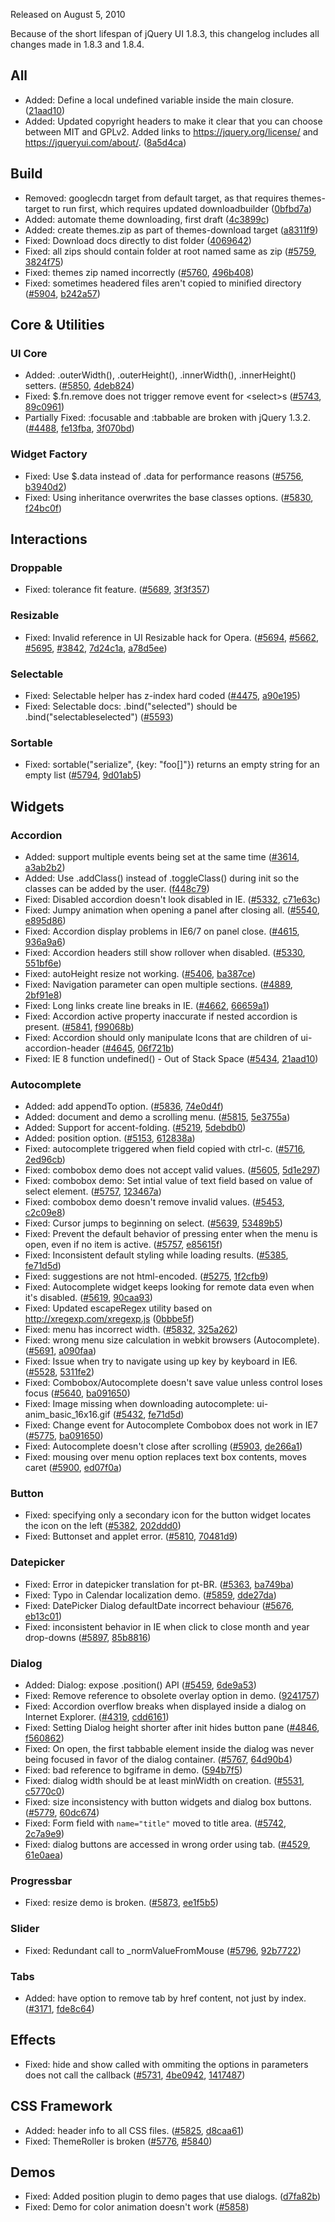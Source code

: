 <script>{
	"title": "jQuery UI 1.8.4 Changelog"
}</script>

Released on August 5, 2010

Because of the short lifespan of jQuery UI 1.8.3, this changelog includes all changes made in 1.8.3 and 1.8.4.

## All

* Added: Define a local undefined variable inside the main closure. ([21aad10](https://github.com/jquery/jquery-ui/commit/21aad10e6aa68610feee69062a1cad750497c83f))
* Added: Updated copyright headers to make it clear that you can choose between MIT and GPLv2. Added links to https://jquery.org/license/ and https://jqueryui.com/about/. ([8a5d4ca](https://github.com/jquery/jquery-ui/commit/8a5d4ca3213e1e80fdbe51243ddaa27c8e618a73))

## Build

* Removed: googlecdn target from default target, as that requires themes-target to run first, which requires updated downloadbuilder ([0bfbd7a](https://github.com/jquery/jquery-ui/commit/0bfbd7afa1a0eb72737a93c0b43d69e2c2d5cb15))
* Added: automate theme downloading, first draft ([4c3899c](https://github.com/jquery/jquery-ui/commit/4c3899cd351ffd5225c266815be65a3936a51c68))
* Added: create themes.zip as part of themes-download target ([a8311f9](https://github.com/jquery/jquery-ui/commit/a8311f955a0cf3fef005955109dcdbfd1a7a08df))
* Fixed: Download docs directly to dist folder ([4069642](https://github.com/jquery/jquery-ui/commit/4069642f21bf2dcc307b5c8bd08158d8052587c5))
* Fixed: all zips should contain folder at root named same as zip ([#5759](https://bugs.jqueryui.com/ticket/5759), [3824f75](https://github.com/jquery/jquery-ui/commit/3824f75c004c983cde7e8c26e7c234a2f77c5913))
* Fixed: themes zip named incorrectly ([#5760](https://bugs.jqueryui.com/ticket/5760), [496b408](https://github.com/jquery/jquery-ui/commit/496b40802b150057da0544382b6a14a78404b0fc))
* Fixed: sometimes headered files aren't copied to minified directory ([#5904](https://bugs.jqueryui.com/ticket/5904), [b242a57](https://github.com/jquery/jquery-ui/commit/b242a577f29a5cfef2cf69a1f3e78f52314b6ab1))

## Core &amp; Utilities

### UI Core

* Added: .outerWidth(), .outerHeight(), .innerWidth(), .innerHeight() setters. ([#5850](https://bugs.jqueryui.com/ticket/5850), [4deb824](https://github.com/jquery/jquery-ui/commit/4deb824699b025d74d6849a73ec47c182df93fa0))
* Fixed: $.fn.remove does not trigger remove event for &lt;select>s ([#5743](https://bugs.jqueryui.com/ticket/5743), [89c0961](https://github.com/jquery/jquery-ui/commit/89c0961c3849db0d804b337f2d438c822074b112))
* Partially Fixed: :focusable and :tabbable are broken with jQuery 1.3.2. ([#4488](https://bugs.jqueryui.com/ticket/4488), [fe13fba](https://github.com/jquery/jquery-ui/commit/fe13fbadd45b59fb67ce6b47c5aea6231596a7c7), [3f070bd](https://github.com/jquery/jquery-ui/commit/3f070bdc62a8d00ca6d8428b1a1fe9e39ff72c65))

### Widget Factory

* Fixed: Use $.data instead of .data for performance reasons ([#5756](https://bugs.jqueryui.com/ticket/5756), [b3940d2](https://github.com/jquery/jquery-ui/commit/b3940d2f78dfcc37792ceb97e5659b78f156794c))
* Fixed: Using inheritance overwrites the base classes options. ([#5830](https://bugs.jqueryui.com/ticket/5830), [f24bc0f](https://github.com/jquery/jquery-ui/commit/f24bc0fb1f63e7f5e38014d7191a4fe69d4179f0))

## Interactions

### Droppable

* Fixed: tolerance fit feature. ([#5689](https://bugs.jqueryui.com/ticket/5689), [3f3f357](https://github.com/jquery/jquery-ui/commit/3f3f3571715d74d67fbf05d10f1815a087b7055b))

### Resizable

* Fixed: Invalid reference in UI Resizable hack for Opera. ([#5694](https://bugs.jqueryui.com/ticket/5694), [#5662](https://bugs.jqueryui.com/ticket/5662), [#5695](https://bugs.jqueryui.com/ticket/5695), [#3842](https://bugs.jqueryui.com/ticket/3842), [7d24c1a](https://github.com/jquery/jquery-ui/commit/7d24c1a57ffcfa461dc48f6024b33e548179c491), [a78d5ee](https://github.com/jquery/jquery-ui/commit/a78d5ee4c8c21b2da2631d51a74779e958793c9d))

### Selectable

* Fixed: Selectable helper has z-index hard coded ([#4475](https://bugs.jqueryui.com/ticket/4475), [a90e195](https://github.com/jquery/jquery-ui/commit/a90e195489915ed8a6d66005adea7844cbabe3e7))
* Fixed: Selectable docs: .bind("selected") should be .bind("selectableselected") ([#5593](https://bugs.jqueryui.com/ticket/5593))

### Sortable

* Fixed: sortable("serialize", {key: "foo[]"}) returns an empty string for an empty list ([#5794](https://bugs.jqueryui.com/ticket/5794), [9d01ab5](https://github.com/jquery/jquery-ui/commit/9d01ab564525f9112c2488ad257637593062b70d))

## Widgets

### Accordion

* Added: support multiple events being set at the same time ([#3614](https://bugs.jqueryui.com/ticket/3614), [a3ab2b2](https://github.com/jquery/jquery-ui/commit/a3ab2b223b8d7494bf860396975868644b3e89cb))
* Added: Use .addClass() instead of .toggleClass() during init so the classes can be added by the user. ([f448c79](https://github.com/jquery/jquery-ui/commit/f448c79c01ef192fd71dce6ac5279e7795a8e417))
* Fixed: Disabled accordion doesn't look disabled in IE. ([#5332](https://bugs.jqueryui.com/ticket/5332), [c71e63c](https://github.com/jquery/jquery-ui/commit/c71e63cb6907e4df994e6dfa2e52d3a2dfc19b2d))
* Fixed: Jumpy animation when opening a panel after closing all. ([#5540](https://bugs.jqueryui.com/ticket/5540), [e895d86](https://github.com/jquery/jquery-ui/commit/e895d860a5b11e90bc97b1aa29e6f5ec5c147bc2))
* Fixed: Accordion display problems in IE6/7 on panel close. ([#4615](https://bugs.jqueryui.com/ticket/4615), [936a9a6](https://github.com/jquery/jquery-ui/commit/936a9a6d9ccd676ee53bf029ee336773ba16697d))
* Fixed: Accordion headers still show rollover when disabled. ([#5330](https://bugs.jqueryui.com/ticket/5330), [551bf6e](https://github.com/jquery/jquery-ui/commit/551bf6e1e7844dc3ea4ca62a3bf0e7cb4c18744b))
* Fixed: autoHeight resize not working. ([#5406](https://bugs.jqueryui.com/ticket/5406), [ba387ce](https://github.com/jquery/jquery-ui/commit/ba387ce1c5ee4b0adce4f490fe1052ec525cb121))
* Fixed: Navigation parameter can open multiple sections. ([#4889](https://bugs.jqueryui.com/ticket/4889), [2bf91e8](https://github.com/jquery/jquery-ui/commit/2bf91e8e28e3936ed56def5648dda479aefa9ad2))
* Fixed: Long links create line breaks in IE. ([#4662](https://bugs.jqueryui.com/ticket/4662), [66659a1](https://github.com/jquery/jquery-ui/commit/66659a12400b45dc490a8089e30a3ad9d2b72a02))
* Fixed: Accordion active property inaccurate if nested accordion is present. ([#5841](https://bugs.jqueryui.com/ticket/5841), [f99068b](https://github.com/jquery/jquery-ui/commit/f99068bb4ff7fc0ceec154ac8e3b63e088246047))
* Fixed: Accordion should only manipulate Icons that are children of ui-accordion-header ([#4645](https://bugs.jqueryui.com/ticket/4645), [06f721b](https://github.com/jquery/jquery-ui/commit/06f721b74f94272baf5da96133e961f5600f5a90))
* Fixed: IE 8 function undefined() - Out of Stack Space ([#5434](https://bugs.jqueryui.com/ticket/5434), [21aad10](https://github.com/jquery/jquery-ui/commit/21aad10e6aa68610feee69062a1cad750497c83f))

### Autocomplete

* Added: add appendTo option. ([#5836](https://bugs.jqueryui.com/ticket/5836), [74e0d4f](https://github.com/jquery/jquery-ui/commit/74e0d4f47301ff854ec741434da1351544a1a55d))
* Added: document and demo a scrolling menu. ([#5815](https://bugs.jqueryui.com/ticket/5815), [5e3755a](https://github.com/jquery/jquery-ui/commit/5e3755af8aa17b2bf742761b6ca40acccb248a04))
* Added: Support for accent-folding. ([#5219](https://bugs.jqueryui.com/ticket/5219), [5debdb0](https://github.com/jquery/jquery-ui/commit/5debdb08d7702e9c04b4efa883c68d350576d710))
* Added: position option. ([#5153](https://bugs.jqueryui.com/ticket/5153), [612838a](https://github.com/jquery/jquery-ui/commit/612838a1518c8cdc80b5bace5d925f89c1e791a3))
* Fixed: autocomplete triggered when field copied with ctrl-c. ([#5716](https://bugs.jqueryui.com/ticket/5716), [2ed96cb](https://github.com/jquery/jquery-ui/commit/2ed96cb0b8fbeaf8c72fb894242862cef81e84b2))
* Fixed: combobox demo does not accept valid values. ([#5605](https://bugs.jqueryui.com/ticket/5605), [5d1e297](https://github.com/jquery/jquery-ui/commit/5d1e29764024128e9cc71a19589cfe11e6241242))
* Fixed: combobox demo: Set intial value of text field based on value of select element. ([#5757](https://bugs.jqueryui.com/ticket/5757), [123467a](https://github.com/jquery/jquery-ui/commit/123467af8efc8541e333979a59ca9db36fec9cda))
* Fixed: combobox demo doesn't remove invalid values. ([#5453](https://bugs.jqueryui.com/ticket/5453), [c2c09e8](https://github.com/jquery/jquery-ui/commit/c2c09e89538ce071efba7ca1e923b5627c236f8c))
* Fixed: Cursor jumps to beginning on select. ([#5639](https://bugs.jqueryui.com/ticket/5639), [53489b5](https://github.com/jquery/jquery-ui/commit/53489b502dc51edb7707de80ead77549bd529e3a))
* Fixed: Prevent the default behavior of pressing enter when the menu is open, even if no item is active. ([#5757](https://bugs.jqueryui.com/ticket/5757), [e85615f](https://github.com/jquery/jquery-ui/commit/e85615fc6b1d636f4bcea3abd3a6091f937858b8))
* Fixed: Inconsistent default styling while loading results. ([#5385](https://bugs.jqueryui.com/ticket/5385), [fe71d5d](https://github.com/jquery/jquery-ui/commit/fe71d5d0a05b1e45055da8fdd39085999e5b43b3))
* Fixed: suggestions are not html-encoded. ([#5275](https://bugs.jqueryui.com/ticket/5275), [1f2cfb9](https://github.com/jquery/jquery-ui/commit/1f2cfb942f8ac5549b1fe3172501e3486415530e))
* Fixed: Autocomplete widget keeps looking for remote data even when it's disabled. ([#5619](https://bugs.jqueryui.com/ticket/5619), [90caa93](https://github.com/jquery/jquery-ui/commit/90caa93a9b4b9b894b055cfb8dae0661ac7788b0))
* Fixed: Updated escapeRegex utility based on http://xregexp.com/xregexp.js ([0bbbe5f](https://github.com/jquery/jquery-ui/commit/0bbbe5f5b1ca98dd4713064c08e908dc7b2a5ede))
* Fixed: menu has incorrect width. ([#5832](https://bugs.jqueryui.com/ticket/5832), [325a262](https://github.com/jquery/jquery-ui/commit/325a262b14aa41be9bda584d770eedbde47297b6))
* Fixed: wrong menu size calculation in webkit browsers (Autocomplete). ([#5691](https://bugs.jqueryui.com/ticket/5691), [a090faa](https://github.com/jquery/jquery-ui/commit/a090faa833cf5b40105bb4aa74bca7ac39366fe9))
* Fixed: Issue when try to navigate using up key by keyboard in IE6. ([#5528](https://bugs.jqueryui.com/ticket/5528), [5311fe2](https://github.com/jquery/jquery-ui/commit/5311fe22f327d275f6f8d885da1ce6bbc2c4a681))
* Fixed: Combobox/Autocomplete doesn't save value unless control loses focus ([#5640](https://bugs.jqueryui.com/ticket/5640), [ba091650](https://github.com/jquery/jquery-ui/commit/ba091650ffdd2e359624413a90079e1369048142))
* Fixed: Image missing when downloading autocomplete: ui-anim_basic_16x16.gif ([#5432](https://bugs.jqueryui.com/ticket/5432), [fe71d5d](https://github.com/jquery/jquery-ui/commit/fe71d5d0a05b1e45055da8fdd39085999e5b43b3))
* Fixed: Change event for Autocomplete Combobox does not work in IE7 ([#5775](https://bugs.jqueryui.com/ticket/5775), [ba091650](https://github.com/jquery/jquery-ui/commit/ba091650ffdd2e359624413a90079e1369048142))
* Fixed: Autocomplete doesn't close after scrolling ([#5903](https://bugs.jqueryui.com/ticket/5903), [de266a1](https://github.com/jquery/jquery-ui/commit/de266a1275efa405eb7147469fa25274a6b7254b))
* Fixed: mousing over menu option replaces text box contents, moves caret ([#5900](https://bugs.jqueryui.com/ticket/5900), [ed07f0a](https://github.com/jquery/jquery-ui/commit/ed07f0a05656d2c66db453c8f6d664f69ec1a04d))

### Button

* Fixed: specifying only a secondary icon for the button widget locates the icon on the left ([#5382](https://bugs.jqueryui.com/ticket/5382), [202ddd0](https://github.com/jquery/jquery-ui/commit/202ddd0c58933e80b60373690412d2103b60388b))
* Fixed: Buttonset and applet error. ([#5810](https://bugs.jqueryui.com/ticket/5810), [70481d9](https://github.com/jquery/jquery-ui/commit/70481d9febd1b904577d2d5f4345e5a0e79a59f7))

### Datepicker

* Fixed: Error in datepicker translation for pt-BR. ([#5363](https://bugs.jqueryui.com/ticket/5363), [ba749ba](https://github.com/jquery/jquery-ui/commit/ba749ba6836d4889f18166a1207d5eeccddf7083))
* Fixed: Typo in Calendar localization demo. ([#5859](https://bugs.jqueryui.com/ticket/5859), [dde27da](https://github.com/jquery/jquery-ui/commit/dde27daf62cbcbf97955173b79cc42783d816daf))
* Fixed: DatePicker Dialog defaultDate incorrect behaviour ([#5676](https://bugs.jqueryui.com/ticket/5676), [eb13c01](https://github.com/jquery/jquery-ui/commit/eb13c017228674d60cdb95a411195ebb14cc8a51))
* Fixed: inconsistent behavior in IE when click to close month and year drop-downs ([#5897](https://bugs.jqueryui.com/ticket/5897), [85b8816](https://github.com/jquery/jquery-ui/commit/85b8816fa9480005aedb3354714abbc1ead06897))

### Dialog

* Added: Dialog: expose .position() API ([#5459](https://bugs.jqueryui.com/ticket/5459), [6de9a53](https://github.com/jquery/jquery-ui/commit/6de9a5368c3e0523f91f08e7b1516549ce006f98))
* Fixed: Remove reference to obsolete overlay option in demo. ([9241757](https://github.com/jquery/jquery-ui/commit/9241757d7ab493b8750656a9fa96391607ad00c4))
* Fixed: Accordion overflow breaks when displayed inside a dialog on Internet Explorer. ([#4319](https://bugs.jqueryui.com/ticket/4319), [cdd6161](https://github.com/jquery/jquery-ui/commit/cdd6161419190e9d5a1e823f4910559dbab6de7d))
* Fixed: Setting Dialog height shorter after init hides button pane ([#4846](https://bugs.jqueryui.com/ticket/4846), [f560862](https://github.com/jquery/jquery-ui/commit/f560862666f89f9d6bac34712cb7f295f357f0e9))
* Fixed: On open, the first tabbable element inside the dialog was never being focused in favor of the dialog container. ([#5767](https://bugs.jqueryui.com/ticket/5767), [64d90b4](https://github.com/jquery/jquery-ui/commit/64d90b4a710d520a44408ccfa8df1100b0b95b4d))
* Fixed: bad reference to bgiframe in demo. ([594b7f5](https://github.com/jquery/jquery-ui/commit/594b7f5b23dbbfd9a4781105b56fe0daaa1ea691))
* Fixed: dialog width should be at least minWidth on creation. ([#5531](https://bugs.jqueryui.com/ticket/5531), [c5770c0](https://github.com/jquery/jquery-ui/commit/c5770c0e84b786ebe55a60034da0ff06dc02f422))
* Fixed: size inconsistency with button widgets and dialog box buttons. ([#5779](https://bugs.jqueryui.com/ticket/5779), [60dc674](https://github.com/jquery/jquery-ui/commit/60dc67400e5e55539d56cc066986f509c46a3c07))
* Fixed: Form field with `name="title"` moved to title area. ([#5742](https://bugs.jqueryui.com/ticket/5742), [2c7a9e9](https://github.com/jquery/jquery-ui/commit/2c7a9e9ff3540365254ee1b9b3113e6c2ad9f5f3))
* Fixed: dialog buttons are accessed in wrong order using tab. ([#4529](https://bugs.jqueryui.com/ticket/4529), [61e0aea](https://github.com/jquery/jquery-ui/commit/61e0aeac7e626df711e7066f27b652602387b784))

### Progressbar

* Fixed: resize demo is broken. ([#5873](https://bugs.jqueryui.com/ticket/5873), [ee1f5b5](https://github.com/jquery/jquery-ui/commit/ee1f5b54de149e10444ba7a3c4084173e851a7a2))

### Slider

* Fixed: Redundant call to _normValueFromMouse ([#5796](https://bugs.jqueryui.com/ticket/5796), [92b7722](https://github.com/jquery/jquery-ui/commit/92b7722fffc68dbb124e5b171cd0169f95da241b))

### Tabs

* Added: have option to remove tab by href content, not just by index. ([#3171](https://bugs.jqueryui.com/ticket/3171), [fde8c64](https://github.com/jquery/jquery-ui/commit/fde8c64fd37d6700e174ccf5ea1574e418db2c1e))

## Effects

* Fixed: hide and show called with ommiting the options in parameters does not call the callback ([#5731](https://bugs.jqueryui.com/ticket/5731), [4be0942](https://github.com/jquery/jquery-ui/commit/4be0942af0d0a73541148899fbb2e0c406795c79), [1417487](https://github.com/jquery/jquery-ui/commit/141748788b034e97337ee7d9d137153c445097fd))

## CSS Framework
* Added: header info to all CSS files. ([#5825](https://bugs.jqueryui.com/ticket/5825), [d8caa61](https://github.com/jquery/jquery-ui/commit/d8caa61be66db215f74e276dec73356531b7faf4))
* Fixed: ThemeRoller is broken ([#5776](https://bugs.jqueryui.com/ticket/5776), [#5840](https://bugs.jqueryui.com/ticket/5840))

## Demos

* Fixed: Added position plugin to demo pages that use dialogs. ([d7fa82b](https://github.com/jquery/jquery-ui/commit/d7fa82bc5ef79b787ca01f0fa145949f3b35da82))
* Fixed: Demo for color animation doesn't work ([#5858](https://bugs.jqueryui.com/ticket/5858))
